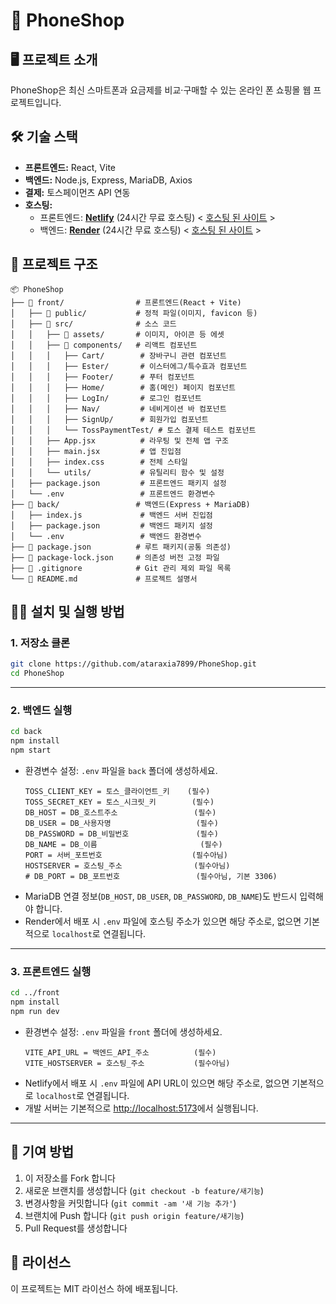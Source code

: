 # 📱 PhoneShop

## 🖥️ 프로젝트 소개

PhoneShop은 최신 스마트폰과 요금제를 비교·구매할 수 있는 온라인 폰 쇼핑몰 웹 프로젝트입니다.

## 🛠️ 기술 스택

- **프론트엔드:** React, Vite
- **백엔드:** Node.js, Express, MariaDB, Axios
- **결제:** 토스페이먼츠 API 연동
- **호스팅:**
  - 프론트엔드: [**Netlify**](https://www.netlify.com) (24시간 무료 호스팅) < [호스팅 된 사이트](https://phoneshop123.netlify.app/) >
  - 백엔드: [**Render**](https://render.com) (24시간 무료 호스팅) < [호스팅 된 사이트](https://phoneshop-bsh6.onrender.com) >

## 📂 프로젝트 구조

```
📦 PhoneShop
├── 📁 front/                # 프론트엔드(React + Vite)
│   ├── 📁 public/           # 정적 파일(이미지, favicon 등)
│   ├── 📁 src/              # 소스 코드
│   │   ├── 📁 assets/       # 이미지, 아이콘 등 에셋
│   │   ├── 📁 components/   # 리액트 컴포넌트
│   │   │   ├── Cart/        # 장바구니 관련 컴포넌트
│   │   │   ├── Ester/       # 이스터에그/특수효과 컴포넌트
│   │   │   ├── Footer/      # 푸터 컴포넌트
│   │   │   ├── Home/        # 홈(메인) 페이지 컴포넌트
│   │   │   ├── LogIn/       # 로그인 컴포넌트
│   │   │   ├── Nav/         # 네비게이션 바 컴포넌트
│   │   │   ├── SignUp/      # 회원가입 컴포넌트
│   │   │   └── TossPaymentTest/ # 토스 결제 테스트 컴포넌트
│   │   ├── App.jsx          # 라우팅 및 전체 앱 구조
│   │   ├── main.jsx         # 앱 진입점
│   │   ├── index.css        # 전체 스타일
│   │   └── utils/           # 유틸리티 함수 및 설정
│   ├── package.json         # 프론트엔드 패키지 설정
│   └── .env                 # 프론트엔드 환경변수
├── 📁 back/                 # 백엔드(Express + MariaDB)
│   ├── index.js             # 백엔드 서버 진입점
│   ├── package.json         # 백엔드 패키지 설정
│   └── .env                 # 백엔드 환경변수
├── 📄 package.json          # 루트 패키지(공통 의존성)
├── 📄 package-lock.json     # 의존성 버전 고정 파일
├── 📄 .gitignore            # Git 관리 제외 파일 목록
└── 📖 README.md             # 프로젝트 설명서
```

## 🏃‍♂️ 설치 및 실행 방법

### 1. 저장소 클론

```bash
git clone https://github.com/ataraxia7899/PhoneShop.git
cd PhoneShop
```

---

### 2. 백엔드 실행

```bash
cd back
npm install
npm start
```

- 환경변수 설정: `.env` 파일을 `back` 폴더에 생성하세요.
  ```
  TOSS_CLIENT_KEY = 토스_클라이언트_키    (필수)
  TOSS_SECRET_KEY = 토스_시크릿_키        (필수)
  DB_HOST = DB_호스트주소                 (필수)
  DB_USER = DB_사용자명                   (필수)
  DB_PASSWORD = DB_비밀번호               (필수)
  DB_NAME = DB_이름                       (필수)
  PORT = 서버_포트번호                    (필수아님)
  HOSTSERVER = 호스팅_주소                (필수아님)
  # DB_PORT = DB_포트번호                 (필수아님, 기본 3306)
  ```
- MariaDB 연결 정보(`DB_HOST`, `DB_USER`, `DB_PASSWORD`, `DB_NAME`)도 반드시 입력해야 합니다.
- Render에서 배포 시 `.env` 파일에 호스팅 주소가 있으면 해당 주소로, 없으면 기본적으로 `localhost`로 연결됩니다.

---

### 3. 프론트엔드 실행

```bash
cd ../front
npm install
npm run dev
```

- 환경변수 설정: `.env` 파일을 `front` 폴더에 생성하세요.
  ```
  VITE_API_URL = 백엔드_API_주소          (필수)
  VITE_HOSTSERVER = 호스팅_주소           (필수아님)
  ```
- Netlify에서 배포 시 `.env` 파일에 API URL이 있으면 해당 주소로, 없으면 기본적으로 `localhost`로 연결됩니다.
- 개발 서버는 기본적으로 [http://localhost:5173](http://localhost:5173)에서 실행됩니다.

---

## 🤝 기여 방법

1. 이 저장소를 Fork 합니다
2. 새로운 브랜치를 생성합니다 (`git checkout -b feature/새기능`)
3. 변경사항을 커밋합니다 (`git commit -am '새 기능 추가'`)
4. 브랜치에 Push 합니다 (`git push origin feature/새기능`)
5. Pull Request를 생성합니다

## 📝 라이선스

이 프로젝트는 MIT 라이선스 하에 배포됩니다.
